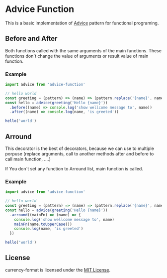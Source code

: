 # Advice Function

This is a basic implementation of [Advice](https://en.wikipedia.org/wiki/Advice_(programming)) pattern for functional programing.

## Before and After
Both functions called with the same arguments of the main functions. These functions don`t change the value of arguments or result value of main function.

### Example

```javascript
import advice from 'advice-function'

// hello world
const greeting = (pattern) => (name) => (pattern.replace('{name}', name))
const hello = advice(greeting('Hello {name}'))
  .before((name) => console.log('show wellcome message to', name))
  .after((name) => console.log(name, 'is greeted'))

hello('world')
```

## Arround
This decorator is the best of decorators, because we can use to multiple porpuse (replace arguments, call to another methods after and before to call main function, ....)

If You don´t set any function to Arround list, main function is called.

### Example
```javascript
import advice from 'advice-function'

// hello world
const greeting = (pattern) => (name) => (pattern.replace('{name}', name))
const hello = advice(greeting('Hello {name}'))
  .arround((mainFn) => (name) => {
    console.log('show wellcome message to', name)
    mainFn(name.toUpperCase())
    console.log(name, 'is greeted')
  })

hello('world')
```

## License

currency-format is licensed under the [MIT License](LICENSE).
